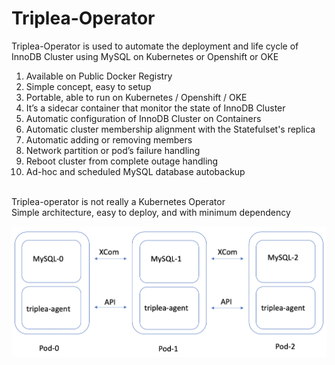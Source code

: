 # Triplea-Operator
Triplea-Operator is used to automate the deployment and life cycle of InnoDB Cluster using MySQL on Kubernetes or Openshift or OKE </br>
1. Available on Public Docker Registry
2. Simple concept, easy to setup
3. Portable, able to run on Kubernetes / Openshift / OKE
4. It’s a sidecar container that monitor the state of InnoDB Cluster
5. Automatic configuration of InnoDB Cluster on Containers
6. Automatic cluster membership alignment with the Statefulset's replica
7. Automatic adding or removing members 
8. Network partition or pod’s failure handling
9. Reboot cluster from complete outage handling
10. Ad-hoc and scheduled MySQL database autobackup 
</br> 
Triplea-operator is not really a Kubernetes Operator </br>
Simple architecture, easy to deploy, and with minimum dependency </br>

![Image of Yaktocat](https://github.com/tripplea-sg/innodb-cluster-operator/blob/main/Triplea-architecture.png)
